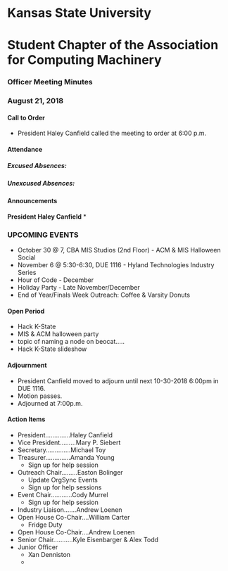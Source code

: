# Kansas State University
# Student Chapter of the Association for Computing Machinery
### Officer Meeting Minutes
### August 21, 2018


#### Call to Order
 * President Haley Canfield called the meeting to order at 6:00 p.m.


#### Attendance
##### Excused Absences:
##### Unexcused Absences:


#### Announcements
**President Haley Canfield**
* 

### UPCOMING EVENTS
* October 30 @ 7, CBA MIS Studios (2nd Floor) - ACM & MIS Halloween Social
* November 6 @ 5:30-6:30, DUE 1116 - Hyland Technologies Industry Series
* Hour of Code - December
* Holiday Party  - Late November/December 
* End of Year/Finals Week Outreach: Coffee & Varsity Donuts



#### Open Period
* Hack K-State
* MIS & ACM halloween party
* topic of naming a node on beocat.....
* Hack K-State slideshow



#### Adjournment
* President Canfield moved to adjourn until next 10-30-2018 6:00pm in DUE 1116.
* Motion passes. 
* Adjourned at 7:00p.m.

#### Action Items

* President..............Haley Canfield
* Vice President.........Mary P. Siebert
* Secretary..............Michael Toy
* Treasurer..............Amanda Young
    * Sign up for help session
* Outreach Chair.........Easton Bolinger
    * Update OrgSync Events
    * Sign up for help sessions
* Event Chair............Cody Murrel
    * Sign up for help session
* Industry Liaison.......Andrew Loenen
* Open House Co-Chair....William Carter
    * Fridge Duty
* Open House Co-Chair....Andrew Loenen
* Senior Chair...........Kyle Eisenbarger & Alex Todd
* Junior Officer
    * Xan Denniston
    * 
